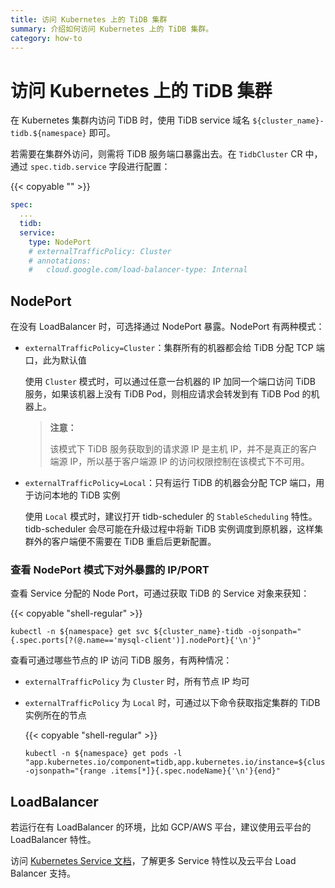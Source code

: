 ```yaml
---
title: 访问 Kubernetes 上的 TiDB 集群
summary: 介绍如何访问 Kubernetes 上的 TiDB 集群。
category: how-to
---
```


# 访问 Kubernetes 上的 TiDB 集群

在 Kubernetes 集群内访问 TiDB 时，使用 TiDB service 域名 `${cluster_name}-tidb.${namespace}` 即可。

若需要在集群外访问，则需将 TiDB 服务端口暴露出去。在 `TidbCluster` CR 中，通过 `spec.tidb.service` 字段进行配置：

{{< copyable "" >}}

```yaml
spec:
  ...
  tidb:
  service:
    type: NodePort
    # externalTrafficPolicy: Cluster
    # annotations:
    #   cloud.google.com/load-balancer-type: Internal
```

## NodePort

在没有 LoadBalancer 时，可选择通过 NodePort 暴露。NodePort 有两种模式：

- `externalTrafficPolicy=Cluster`：集群所有的机器都会给 TiDB 分配 TCP 端口，此为默认值

    使用 `Cluster` 模式时，可以通过任意一台机器的 IP 加同一个端口访问 TiDB 服务，如果该机器上没有 TiDB Pod，则相应请求会转发到有 TiDB Pod 的机器上。

    > **注意：**
    >
    > 该模式下 TiDB 服务获取到的请求源 IP 是主机 IP，并不是真正的客户端源 IP，所以基于客户端源 IP 的访问权限控制在该模式下不可用。

- `externalTrafficPolicy=Local`：只有运行 TiDB 的机器会分配 TCP 端口，用于访问本地的 TiDB 实例

    使用 `Local` 模式时，建议打开 tidb-scheduler 的 `StableScheduling` 特性。tidb-scheduler 会尽可能在升级过程中将新 TiDB 实例调度到原机器，这样集群外的客户端便不需要在 TiDB 重启后更新配置。

### 查看 NodePort 模式下对外暴露的 IP/PORT

查看 Service 分配的 Node Port，可通过获取 TiDB 的 Service 对象来获知：

{{< copyable "shell-regular" >}}

```shell
kubectl -n ${namespace} get svc ${cluster_name}-tidb -ojsonpath="{.spec.ports[?(@.name=='mysql-client')].nodePort}{'\n'}"
```

查看可通过哪些节点的 IP 访问 TiDB 服务，有两种情况：

- `externalTrafficPolicy` 为 `Cluster` 时，所有节点 IP 均可
- `externalTrafficPolicy` 为 `Local` 时，可通过以下命令获取指定集群的 TiDB 实例所在的节点

    {{< copyable "shell-regular" >}}

    ```shell
    kubectl -n ${namespace} get pods -l "app.kubernetes.io/component=tidb,app.kubernetes.io/instance=${cluster_name}" -ojsonpath="{range .items[*]}{.spec.nodeName}{'\n'}{end}"
    ```

## LoadBalancer

若运行在有 LoadBalancer 的环境，比如 GCP/AWS 平台，建议使用云平台的 LoadBalancer 特性。

访问 [Kubernetes Service 文档](https://kubernetes.io/docs/concepts/services-networking/service/)，了解更多 Service 特性以及云平台 Load Balancer 支持。

